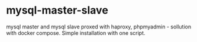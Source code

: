 # mysql-master-slave
mysql master and mysql slave proxed with haproxy, phpmyadmin - sollution with docker compose. Simple installation with one script.
